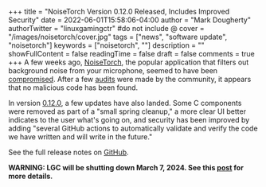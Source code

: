 +++
title = "NoiseTorch Version 0.12.0 Released, Includes Improved Security"
date = 2022-06-01T15:58:06-04:00
author = "Mark Dougherty"
authorTwitter = "linuxgamingctr" #do not include @
cover = "/images/noisetorch/cover.jpg"
tags = ["news", "software update", "noisetorch"]
keywords = ["noisetorch", ""]
description = ""
showFullContent = false
readingTime = false
draft = false
comments = true
+++
A few weeks ago, [NoiseTorch](https://github.com/noisetorch/NoiseTorch), the popular application that filters out background noise from your microphone, seemed to have been [compromised](https://github.com/noisetorch/NoiseTorch/releases/tag/0.11.6). After a few [audits](https://github.com/noisetorch/NoiseTorch/discussions/275) were made by the community, it appears that no malicious code has been found.

In version [0.12.0](https://github.com/noisetorch/NoiseTorch/releases/tag/v0.12.0), a few updates have also landed. Some C components were removed as part of a "small spring cleanup," a more clear UI better indicates to the user what's going on, and security has been improved by adding "several GitHub actions to automatically validate and verify the code we have written and will write in the future."

See the full release notes on [GitHub](https://github.com/noisetorch/NoiseTorch/releases/tag/v0.12.0).

**WARNING: LGC will be shutting down March 7, 2024. See this [post](https://linuxgamingcentral.com/posts/the-end-of-lgc/) for more details.**
